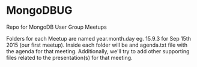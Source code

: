 # MongoDBUG
Repo for MongoDB User Group Meetups

Folders for each Meetup are named year.month.day eg. 15.9.3 for Sep 15th 2015 (our first meetup).  Inside each
folder will be and agenda.txt file with the agenda for that meeting.  Additionally, we'll try to add other
supporting files related to the presentation(s) for that meeting.  
